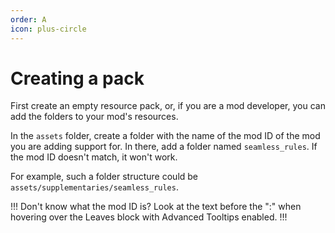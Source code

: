 ```yaml
---
order: A
icon: plus-circle
---
```


# Creating a pack

First create an empty resource pack, or, if you are a mod developer, you can add the folders to your mod's resources.

In the `assets` folder, create a folder with the name of the mod ID of the mod you are adding support for. In there, add a folder named `seamless_rules`. If the mod ID doesn't match, it won't work.

For example, such a folder structure could be `assets/supplementaries/seamless_rules`.

!!! 
Don't know what the mod ID is? Look at the text before the ":" when hovering over the Leaves block with Advanced Tooltips enabled. 
!!!